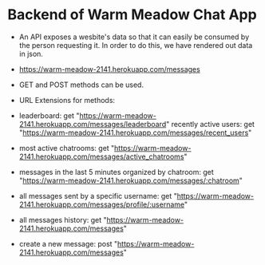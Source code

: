 Backend of Warm Meadow Chat App
===============================


* An API exposes a wesbite's data so that it can easily be consumed by the person requesting it. In order to do this, we have rendered out data in json.

* https://warm-meadow-2141.herokuapp.com/messages

* GET and POST methods can be used.

* URL Extensions for methods:

* leaderboard:  get "https://warm-meadow-2141.herokuapp.com/messages/leaderboard"
recently active users:  get "https://warm-meadow-2141.herokuapp.com/messages/recent_users"
* most active chatrooms:  get "https://warm-meadow-2141.herokuapp.com/messages/active_chatrooms"
* messages in the last 5 minutes organized by chatroom:  get "https://warm-meadow-2141.herokuapp.com/messages/:chatroom"
* all messages sent by a specific username:  get "https://warm-meadow-2141.herokuapp.com/messages/profile/:username"
* all messages history:  get "https://warm-meadow-2141.herokuapp.com/messages"
* create a new message:  post "https://warm-meadow-2141.herokuapp.com/messages"
